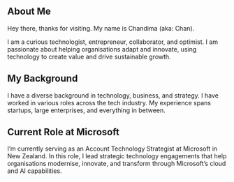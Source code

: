 ## About Me
Hey there, thanks for visiting. My name is Chandima (aka: Chan).

I am a curious technologist, entrepreneur, collaborator, and optimist. I am passionate about helping organisations adapt and innovate, using technology to create value and drive sustainable growth.

## My Background
I have a diverse background in technology, business, and strategy. I have worked in various roles across the tech industry. My experience spans startups, large enterprises, and everything in between.

## Current Role at Microsoft

I’m currently serving as an Account Technology Strategist at Microsoft in New Zealand. In this role, I lead strategic technology engagements that help organisations modernise, innovate, and transform through Microsoft’s cloud and AI capabilities.
